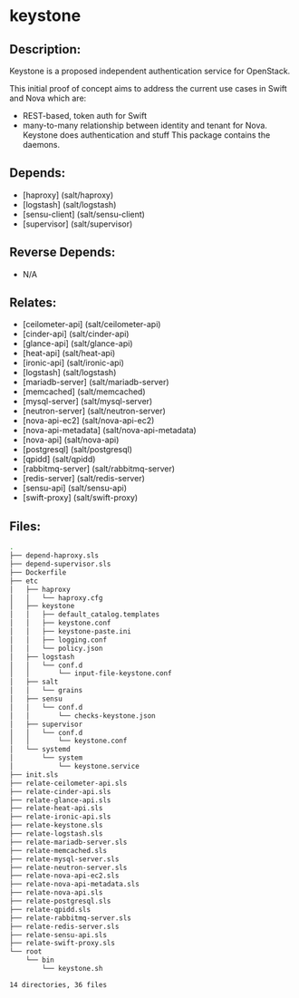 # keystone

## Description:

Keystone is a proposed independent authentication service for OpenStack.

This initial proof of concept aims to address the current use cases in Swift and Nova which are:

* REST-based, token auth for Swift
* many-to-many relationship between identity and tenant for Nova. Keystone
  does authentication and stuff
This package contains the daemons.

## Depends:

  -  [haproxy] (salt/haproxy)
  -  [logstash] (salt/logstash)
  -  [sensu-client] (salt/sensu-client)
  -  [supervisor] (salt/supervisor)

## Reverse Depends:

  -  N/A

## Relates:

  -  [ceilometer-api] (salt/ceilometer-api)
  -  [cinder-api] (salt/cinder-api)
  -  [glance-api] (salt/glance-api)
  -  [heat-api] (salt/heat-api)
  -  [ironic-api] (salt/ironic-api)
  -  [logstash] (salt/logstash)
  -  [mariadb-server] (salt/mariadb-server)
  -  [memcached] (salt/memcached)
  -  [mysql-server] (salt/mysql-server)
  -  [neutron-server] (salt/neutron-server)
  -  [nova-api-ec2] (salt/nova-api-ec2)
  -  [nova-api-metadata] (salt/nova-api-metadata)
  -  [nova-api] (salt/nova-api)
  -  [postgresql] (salt/postgresql)
  -  [qpidd] (salt/qpidd)
  -  [rabbitmq-server] (salt/rabbitmq-server)
  -  [redis-server] (salt/redis-server)
  -  [sensu-api] (salt/sensu-api)
  -  [swift-proxy] (salt/swift-proxy)

## Files:

```bash
.
├── depend-haproxy.sls
├── depend-supervisor.sls
├── Dockerfile
├── etc
│   ├── haproxy
│   │   └── haproxy.cfg
│   ├── keystone
│   │   ├── default_catalog.templates
│   │   ├── keystone.conf
│   │   ├── keystone-paste.ini
│   │   ├── logging.conf
│   │   └── policy.json
│   ├── logstash
│   │   └── conf.d
│   │       └── input-file-keystone.conf
│   ├── salt
│   │   └── grains
│   ├── sensu
│   │   └── conf.d
│   │       └── checks-keystone.json
│   ├── supervisor
│   │   └── conf.d
│   │       └── keystone.conf
│   └── systemd
│       └── system
│           └── keystone.service
├── init.sls
├── relate-ceilometer-api.sls
├── relate-cinder-api.sls
├── relate-glance-api.sls
├── relate-heat-api.sls
├── relate-ironic-api.sls
├── relate-keystone.sls
├── relate-logstash.sls
├── relate-mariadb-server.sls
├── relate-memcached.sls
├── relate-mysql-server.sls
├── relate-neutron-server.sls
├── relate-nova-api-ec2.sls
├── relate-nova-api-metadata.sls
├── relate-nova-api.sls
├── relate-postgresql.sls
├── relate-qpidd.sls
├── relate-rabbitmq-server.sls
├── relate-redis-server.sls
├── relate-sensu-api.sls
├── relate-swift-proxy.sls
└── root
    └── bin
        └── keystone.sh

14 directories, 36 files
```

